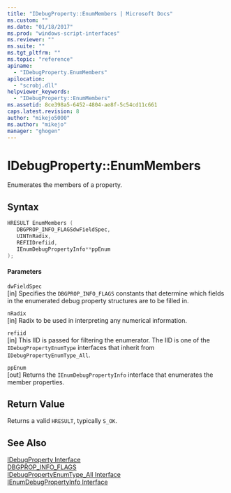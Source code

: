 ```yaml
---
title: "IDebugProperty::EnumMembers | Microsoft Docs"
ms.custom: ""
ms.date: "01/18/2017"
ms.prod: "windows-script-interfaces"
ms.reviewer: ""
ms.suite: ""
ms.tgt_pltfrm: ""
ms.topic: "reference"
apiname: 
  - "IDebugProperty.EnumMembers"
apilocation: 
  - "scrobj.dll"
helpviewer_keywords: 
  - "IDebugProperty::EnumMembers"
ms.assetid: 8ce398a5-6452-4804-ae8f-5c54cd11c661
caps.latest.revision: 8
author: "mikejo5000"
ms.author: "mikejo"
manager: "ghogen"
---
```

# IDebugProperty::EnumMembers
Enumerates the members of a property.  
  
## Syntax  
  
```cpp
HRESULT EnumMembers (  
   DBGPROP_INFO_FLAGSdwFieldSpec,  
   UINTnRadix,  
   REFIIDrefiid,  
   IEnumDebugPropertyInfo**ppEnum  
);  
```  
  
#### Parameters  
 `dwFieldSpec`  
 [in] Specifies the `DBGPROP_INFO_FLAGS` constants that determine which fields in the enumerated debug property structures are to be filled in.  
  
 `nRadix`  
 [in] Radix to be used in interpreting any numerical information.  
  
 `refiid`  
 [in] This IID is passed for filtering the enumerator. The IID is one of the `IDebugPropertyEnumType` interfaces that inherit from `IDebugPropertyEnumType_All`.  
  
 `ppEnum`  
 [out] Returns the `IEnumDebugPropertyInfo` interface that enumerates the member properties.  
  
## Return Value  
 Returns a valid `HRESULT`, typically `S_OK`.  
  
## See Also  
 [IDebugProperty Interface](../../winscript/reference/idebugproperty-interface.md)   
 [DBGPROP_INFO_FLAGS](../../winscript/reference/dbgprop-info-flags.md)   
 [IDebugPropertyEnumType_All Interface](../../winscript/reference/idebugpropertyenumtype-all-interface.md)   
 [IEnumDebugPropertyInfo Interface](../../winscript/reference/ienumdebugpropertyinfo-interface.md)